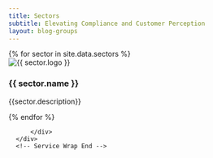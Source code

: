 ```yaml
---
title: Sectors
subtitle: Elevating Compliance and Customer Perception
layout: blog-groups
---
```


<!-- Service Start -->
<div class="section winbiz-service-section section-padding">
  <div class="container">
      <!-- Service Wrap Start -->
      <div class="service-grid-wrap">
          <div class="row">         
            {% for sector in site.data.sectors %}
              <div class="col-lg-4 col-md-6">
                  <!-- Service Item Start -->
                  <div class="service-item-03">
                      <div class="service-img">
                          <a {% if sector.link %}href='{{ sector.link }}'{% endif %} {% if sector.target %}target='{{ sector.target }}'{% endif %}><img src="{{ sector.hero }}" alt="{{ sector.logo }}"></a>
                      </div>
                      <div class="service-content">
                          <div class="service-text">
                              <h3 class="title"><a {% if sector.link %}href='{{ sector.link }}'{% endif %} {% if sector.target %}target='{{ sector.target }}'{% endif %}>{{ sector.name }}</a></h3>
                              <p>{{sector.description}} </p>
                          </div>
                          <div class="service-link">
                              <a class="link-more" {% if sector.link %}href='{{ sector.link }}'{% endif %} {% if sector.target %}target='{{ sector.target }}'{% endif %}><i class="flaticon-right-arrow-2"></i></a>
                          </div>
                      </div>
                  </div>
                  <!-- Service Item End -->
              </div>
              {% endfor %}

          </div>
      </div>
      <!-- Service Wrap End -->
  </div>
</div>
<!-- Service End -->